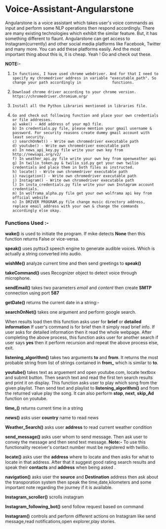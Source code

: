 # Voice-Assistant-Angularstone
Angularstone is a voice assistant which takes user's voice commands as input and perform some NLP operations then respond accordingly. There are many existing technologies which exhibit the similar feature. But, it has something different to flaunt. Angularstone can get access to Instagram(currently) and other social media platforms like Facebook, Twitter and many more. You can add these platforms easily. And the most important thing about this is, it is cheap.  Yeah ! Go and check out these.

**NOTE:-** 
1)     In functions, I have used chrome webdriver. And for that I need to specify my chromedriver address in variable "executable_path". So change your path accordingly in              functions.
2)     Download chrome driver according to your chrome version. https://chromedriver.chromium.org/
3)     Install all the Python Libraries mentioned in libraries file.
4)     Go and check out following function and place your own credentials or file addresses.
       a) wake() - Add address of your mp3 file.
       b) In credentials.py file, please mention your gmail username & password. For security reasons create dummy gmail account with least security.
       c) searchOnNet() - Write own chromedriver executable path
       d) youtube() - Write own chromedriver executable path
       e) In news_api_key.py file write your own key from http://newsapi.org/v2/
       f) In weather_api.py file write your own key from openweather api
       g) In twilio_token.py & twilio_sid.py get your own twilio credentials and place them in both files as instructed.
       h) locate() - Write own chromedriver executable path
       i) navigation() - Write own chromedriver executable path
       j) Instagram() - Write own chromedriver executable path
       l) In insta_credentials.py file write your own Instagram account credentials.
       m) In wolframa_alpha.py file get your own wolframa api key from official website
       n) In DRIVER PROGRAM.py file change music directory address, replace email address with your own & change the commands accordingly else okay.

### Functions Used :-

**wake()** is used to initiate the program.
If mike detects **None** then this function returns False or vice-versa.

**speak()** uses pyttsx3 speech engine to generate audible voices.
Which is actually a string converted into audio.

**wishMe()** analyze current time and then send greetings to **speak()** 

**takeCommand()** uses Recognizer object to detect voice through microphone.

**sendEmail()** takes two parameters *email* and *content* then create **SMTP** connection using port **587**

**getDate()** returns the current date in a string:-

**searchOnNet()** takes one argument and perform google search.

When results load then this function asks user for **brief** or **detailed information**
If user's command is for brief then it simply read brief info.
If user asks for detailed information then it read the whole webpage.
After completing the above process, this function asks user for another search if user says **yes** then it perform recursion and repeat the above process else, exit.

**listening_algorithm()** takes two arguments **to** and **from**. It returns the most probable string from list of strings contained in **from_** which is similar to **to**.

**youtube()** takes text as arguement and open youtube.com, locate textbox and submit button. Then search text and read the first ten search results and print it on display. 
This function asks user to play which song from the given playlist. Then send text and playlist to **listening_algorithm()** and from the returned value play the song.
It can also perform **stop**, **next**, **skip_Ad** function on youtube.

**time_()** returns current time in a string

**news()** asks user **country** name to read news

**Weather_Search()** asks user **address** to read current weather condition

**send_message()** asks user whom to send message. Then ask user to convey the message and then send text message.
**Note:-** To use this functionality receiver's contact number must be registered with twillio.

**locate()** asks user the **address** where to locate and then asks for what to locate in that address.
After that it suggest good rating search results and speak their **contacts** and **address** when being asked .

**navigation()** asks user the **source** and **Destination** address then ask about the transporation system then
speak the time,date,kilometers and some important note regarding the journey if it is available.

**Instagram_scroller()** scrolls instagram

**Instagram_following_bot()** send follow request based on command

**Instagram()** controls and perform different actions on Instagram like send message,read notifications,open explorer,play stories.


